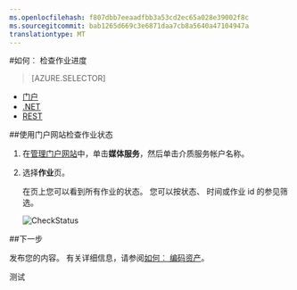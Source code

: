 ```yaml
---
ms.openlocfilehash: f807dbb7eeaadfbb3a53cd2ec65a028e39002f8c
ms.sourcegitcommit: bab1265d669c3e6871daa7cb8a5640a47104947a
translationtype: MT
---
```

<properties 
    pageTitle="如何检查作业进度使用 Azure 管理门户" 
    description="了解如何跟踪作业进度使用 Azure 管理门户。" 
    services="media-services" 
    documentationCenter="" 
    authors="juliako" 
    manager="dwrede" 
    editor=""/>

<tags 
    ms.service="media-services" 
    ms.workload="media" 
    ms.tgt_pltfrm="na" 
    ms.devlang="na" 
    ms.topic="article" 
    ms.date="08/11/2015"
    ms.author="juliako"/>

#如何︰ 检查作业进度

> [AZURE.SELECTOR]
- [门户](media-services-portal-check-job-progress.md)
- [.NET](media-services-check-job-progress.md)
- [REST](media-services-rest-check-job-progress.md)

##使用门户网站检查作业状态

1. 在[管理门户网站](http://go.microsoft.com/fwlink/?LinkID=256666&clcid=0x409)中，单击**媒体服务**，然后单击介质服务帐户名称。
2. 选择**作业**页。 

    在页上您可以看到所有作业的状态。 您可以按状态、 时间或作业 id 的参见筛选。

    ![CheckStatus][checkstatus]

##下一步

发布您的内容。 有关详细信息，请参阅[如何︰ 编码资产](../media-services-manage-content#publish)。 


[checkstatus]: ./media/media-services-portal-check-job-progress/media-services-monitor-job-progress.png
 
测试

